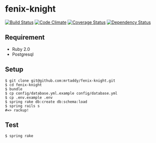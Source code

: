 # fenix-knight

[![Build Status](https://api.travis-ci.org/mrtaddy/fenix-knight.png?branch=master)](https://travis-ci.org/mrtaddy/fenix-knight)
[![Code Climate](https://codeclimate.com/github/mrtaddy/fenix-knight.png)](https://codeclimate.com/github/mrtaddy/fenix-knight)
[![Coverage Status](https://coveralls.io/repos/mrtaddy/fenix-knight/badge.png?branch=master)](https://coveralls.io/r/mrtaddy/fenix-knight)
[![Dependency Status](https://gemnasium.com/mrtaddy/fenix-knight.png)](https://gemnasium.com/mrtaddy/fenix-knight)

## Requirement

- Ruby 2.0
- Postgresql

## Setup

```
$ git clone git@github.com:mrtaddy/fenix-knight.git
$ cd fenix-knight
$ bundle
$ cp config/database.yml.example config/database.yml
$ cp .env.example .env
$ spring rake db:create db:schema:load
$ spring rails s
#=> rackup!
```

## Test

```
$ spring rake
```

